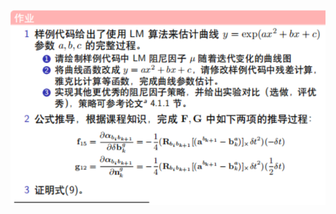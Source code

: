 ![image](https://github.com/bobododosjl/Shenlan-VIO/blob/main/ch3/task/images/2021-04-14%2010-16-02%E5%B1%8F%E5%B9%95%E6%88%AA%E5%9B%BE.png)
